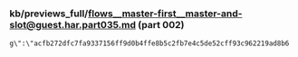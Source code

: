 ### kb/previews_full/flows__master-first__master-and-slot@guest.har.part035.md (part 002)

```md
g\":\"acfb272dfc7fa9337156ff9d0b4ffe8b5c2fb7e4c5de52cff93c962219ad8b6
```

```
